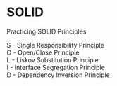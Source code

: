 # SOLID
Practicing SOLID Principles

S - Single Responsibility Principle <br/>
O - Open/Close Principle <br/>
L - Liskov Substitution Principle <br/>
I - Interface Segregation Principle <br/>
D - Dependency Inversion Principle <br/>
